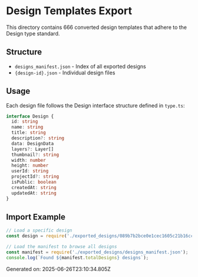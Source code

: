 # Design Templates Export

This directory contains 666 converted design templates that adhere to the Design type standard.

## Structure

- `designs_manifest.json` - Index of all exported designs
- `{design-id}.json` - Individual design files

## Usage

Each design file follows the Design interface structure defined in `type.ts`:

```typescript
interface Design {
  id: string
  name: string
  title: string
  description?: string
  data: DesignData
  layers?: Layer[]
  thumbnail?: string
  width: number
  height: number
  userId: string
  projectId?: string
  isPublic: boolean
  createdAt: string
  updatedAt: string
}
```

## Import Example

```javascript
// Load a specific design
const design = require('./exported_designs/089b7b2bce0e1cec1605c21b16ccb8b6.json');

// Load the manifest to browse all designs
const manifest = require('./exported_designs/designs_manifest.json');
console.log(`Found ${manifest.totalDesigns} designs`);
```

Generated on: 2025-06-26T23:10:34.805Z
